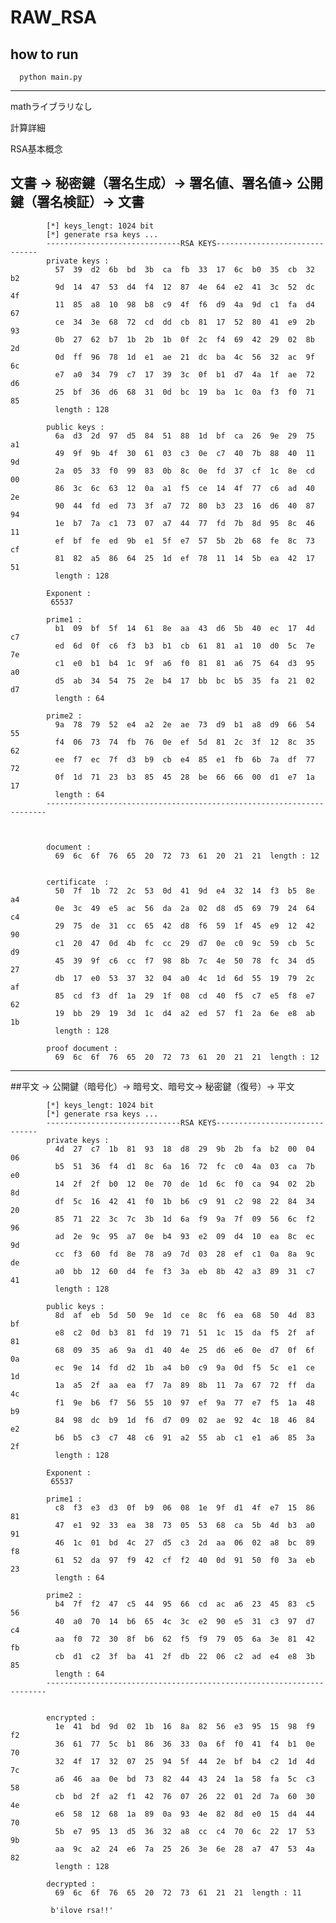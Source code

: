 # RAW_RSA

## how to run 

      python main.py
---------------------

mathライブラリなし　

計算詳細

RSA基本概念

## 文書 → 秘密鍵（署名生成）→ 署名値、署名値→ 公開鍵（署名検証）→ 文書 

            [*] keys_lengt: 1024 bit
            [*] generate rsa keys ...
            ------------------------------RSA KEYS------------------------------
            private keys :
              57  39  d2  6b  bd  3b  ca  fb  33  17  6c  b0  35  cb  32  b2
              9d  14  47  53  d4  f4  12  87  4e  64  e2  41  3c  52  dc  4f
              11  85  a8  10  98  b8  c9  4f  f6  d9  4a  9d  c1  fa  d4  67
              ce  34  3e  68  72  cd  dd  cb  81  17  52  80  41  e9  2b  93
              0b  27  62  b7  1b  2b  1b  0f  2c  f4  69  42  29  02  8b  2d
              0d  ff  96  78  1d  e1  ae  21  dc  ba  4c  56  32  ac  9f  6c
              e7  a0  34  79  c7  17  39  3c  0f  b1  d7  4a  1f  ae  72  d6
              25  bf  36  d6  68  31  0d  bc  19  ba  1c  0a  f3  f0  71  85
              length : 128

            public keys :
              6a  d3  2d  97  d5  84  51  88  1d  bf  ca  26  9e  29  75  a1
              49  9f  9b  4f  30  61  03  c3  0e  c7  40  7b  88  40  11  9d
              2a  05  33  f0  99  83  0b  8c  0e  fd  37  cf  1c  8e  cd  00
              86  3c  6c  63  12  0a  a1  f5  ce  14  4f  77  c6  ad  40  2e
              90  44  fd  ed  73  3f  a7  72  80  b3  23  16  d6  40  87  94
              1e  b7  7a  c1  73  07  a7  44  77  fd  7b  8d  95  8c  46  11
              ef  bf  fe  ed  9b  e1  5f  e7  57  5b  2b  68  fe  8c  73  cf
              81  82  a5  86  64  25  1d  ef  78  11  14  5b  ea  42  17  51
              length : 128

            Exponent :
             65537

            prime1 :
              b1  09  bf  5f  14  61  8e  aa  43  d6  5b  40  ec  17  4d  c7
              ed  6d  0f  c6  f3  b3  b1  cb  61  81  a1  10  d0  5c  7e  7e
              c1  e0  b1  b4  1c  9f  a6  f0  81  81  a6  75  64  d3  95  a0
              d5  ab  34  54  75  2e  b4  17  bb  bc  b5  35  fa  21  02  d7
              length : 64

            prime2 :
              9a  78  79  52  e4  a2  2e  ae  73  d9  b1  a8  d9  66  54  55
              f4  06  73  74  fb  76  0e  ef  5d  81  2c  3f  12  8c  35  62
              ee  f7  ec  7f  d3  b9  cb  e4  85  e1  fb  6b  7a  df  77  72
              0f  1d  71  23  b3  85  45  28  be  66  66  00  d1  e7  1a  17
              length : 64
            ----------------------------------------------------------------------



            document :
              69  6c  6f  76  65  20  72  73  61  20  21  21  length : 12


            certificate  :
              50  7f  1b  72  2c  53  0d  41  9d  e4  32  14  f3  b5  8e  a4
              0e  3c  49  e5  ac  56  da  2a  02  d8  d5  69  79  24  64  c4
              29  75  de  31  cc  65  42  d8  f6  59  1f  45  e9  12  42  90
              c1  20  47  0d  4b  fc  cc  29  d7  0e  c0  9c  59  cb  5c  d9
              45  39  9f  c6  cc  f7  98  8b  7c  4e  50  78  fc  34  d5  27
              db  17  e0  53  37  32  04  a0  4c  1d  6d  55  19  79  2c  af
              85  cd  f3  df  1a  29  1f  08  cd  40  f5  c7  e5  f8  e7  62
              19  bb  29  19  3d  1c  d4  a2  ed  57  f1  2a  6e  e8  ab  1b
              length : 128

            proof document :
              69  6c  6f  76  65  20  72  73  61  20  21  21  length : 12
              
              
   ------------------------------
   ##平文 → 公開鍵（暗号化）→ 暗号文、暗号文→ 秘密鍵（復号）→ 平文
   
            [*] keys_lengt: 1024 bit
            [*] generate rsa keys ...
            ------------------------------RSA KEYS------------------------------
            private keys :
              4d  27  c7  1b  81  93  18  d8  29  9b  2b  fa  b2  00  04  06
              b5  51  36  f4  d1  8c  6a  16  72  fc  c0  4a  03  ca  7b  e0
              14  2f  2f  b0  12  0e  70  de  1d  6c  f0  ca  94  02  2b  8d
              df  5c  16  42  41  f0  1b  b6  c9  91  c2  98  22  84  34  20
              85  71  22  3c  7c  3b  1d  6a  f9  9a  7f  09  56  6c  f2  96
              ad  2e  9c  95  a7  0e  b4  93  e2  09  d4  10  ea  8c  ec  9d
              cc  f3  60  fd  8e  78  a9  7d  03  28  ef  c1  0a  8a  9c  de
              a0  bb  12  60  d4  fe  f3  3a  eb  8b  42  a3  89  31  c7  41
              length : 128

            public keys :
              8d  af  eb  5d  50  9e  1d  ce  8c  f6  ea  68  50  4d  83  bf
              e8  c2  0d  b3  81  fd  19  71  51  1c  15  da  f5  2f  af  81
              68  09  35  a6  9a  d1  40  4e  25  d6  e6  0e  d7  0f  6f  0a
              ec  9e  14  fd  d2  1b  a4  b0  c9  9a  0d  f5  5c  e1  ce  1d
              1a  a5  2f  aa  ea  f7  7a  89  8b  11  7a  67  72  ff  da  4c
              f1  9e  b6  f7  56  55  10  97  ef  9a  77  e7  f5  1a  48  b9
              84  98  dc  b9  1d  f6  d7  09  02  ae  92  4c  18  46  84  e2
              b6  b5  c3  c7  48  c6  91  a2  55  ab  c1  e1  a6  85  3a  2f
              length : 128

            Exponent :
             65537

            prime1 :
              c8  f3  e3  d3  0f  b9  06  08  1e  9f  d1  4f  e7  15  86  81
              47  e1  92  33  ea  38  73  05  53  68  ca  5b  4d  b3  a0  91
              46  1c  01  bd  4c  27  d5  c3  2d  aa  06  02  a8  bc  89  f8
              61  52  da  97  f9  42  cf  f2  40  0d  91  50  f0  3a  eb  23
              length : 64

            prime2 :
              b4  7f  f2  47  c5  44  95  66  cd  ac  a6  23  45  83  c5  56
              40  a0  70  14  b6  65  4c  3c  e2  90  e5  31  c3  97  d7  c4
              aa  f0  72  30  8f  b6  62  f5  f9  79  05  6a  3e  81  42  fb
              cb  d1  c2  3f  ba  41  2f  db  22  06  c2  ad  e4  e8  3b  85
              length : 64
            ----------------------------------------------------------------------


            encrypted :
              1e  41  bd  9d  02  1b  16  8a  82  56  e3  95  15  98  f9  f2
              36  61  77  5c  b1  86  36  33  0a  6f  f0  41  f4  b1  0e  70
              32  4f  17  32  07  25  94  5f  44  2e  bf  b4  c2  1d  4d  7c
              a6  46  aa  0e  bd  73  82  44  43  24  1a  58  fa  5c  c3  58
              cb  bd  2f  a2  f1  42  76  07  26  22  01  2d  7a  60  30  4e
              e6  58  12  68  1a  89  0a  93  4e  82  8d  e0  15  d4  44  70
              5b  e7  95  13  d5  36  32  a8  cc  c4  70  6c  22  17  53  9b
              aa  9c  a2  24  e6  7a  25  26  3e  6e  28  a7  47  53  4a  82
              length : 128

            decrypted :
              69  6c  6f  76  65  20  72  73  61  21  21  length : 11

             b'ilove rsa!!'



      
